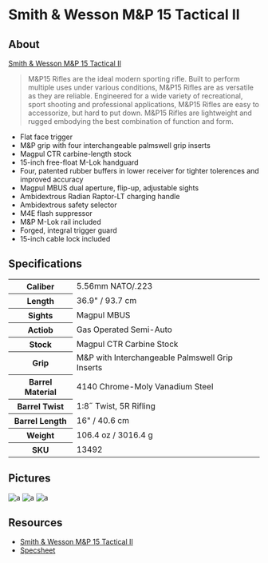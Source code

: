 # Smith & Wesson M&P 15 Tactical II

## About

[Smith & Wesson M&P 15 Tactical II](https://www.smith-wesson.com/product/mp-15?sku=13492)

> M&P15 Rifles are the ideal modern sporting rifle.  Built to perform multiple uses under various conditions, M&P15 Rifles are as versatile as they are reliable.   Engineered for a wide variety of recreational, sport shooting and professional applications, M&P15 Rifles are easy to accessorize, but hard to put down. M&P15 Rifles are lightweight and rugged embodying the best combination of function and form.

* Flat face trigger
* M&P grip with four interchangeable palmswell grip inserts
* Magpul CTR carbine-length stock
* 15-inch free-float M-Lok handguard
* Four, patented rubber buffers in lower receiver for tighter tolerences and improved accuracy
* Magpul MBUS dual aperture, flip-up, adjustable sights
* Ambidextrous Radian Raptor-LT charging handle
* Ambidextrous safety selector
* M4E flash suppressor
* M&P M-Lok rail included
* Forged, integral trigger guard
* 15-inch cable lock included

## Specifications

<table>
  <tr>
    <th>Caliber</th>
    <td>5.56mm NATO/.223</td>
  </tr>
  <tr>
    <th>Length</th>
    <td>36.9" / 93.7 cm</td>
  </tr>
  <tr>
    <th>Sights</th>
    <td>Magpul MBUS</td>
  </tr>
  <tr>
    <th>Actiob</th>
    <td>Gas Operated Semi-Auto</td>
  </tr>
  <tr>
    <th>Stock</th>
    <td>Magpul CTR Carbine Stock</td>
  </tr>
  <tr>
    <th>Grip</th>
    <td>M&P with Interchangeable Palmswell Grip Inserts</td>
  </tr>
  <tr>
    <th>Barrel Material</th>
    <td>4140 Chrome-Moly Vanadium Steel</td>
  </tr>
  <tr>
    <th>Barrel Twist</th>
    <td>1:8˝ Twist, 5R Rifling</td>
  </tr>
  <tr>
    <th>Barrel Length</th>
    <td>16" / 40.6 cm</td>
  </tr>
  <tr>
    <th>Weight</th>
    <td>106.4 oz / 3016.4 g</td>
  </tr>
  <tr>
    <th>SKU</th>
    <td>13492</td>
  </tr>
</table>

## Pictures

![a](https://github.com/CumpsD/second-brain/raw/main/assets/shooting/mp15tii/gun1.png "a")
![a](https://github.com/CumpsD/second-brain/raw/main/assets/shooting/mp15tii/gun2.png "a")
![a](https://github.com/CumpsD/second-brain/raw/main/assets/shooting/mp15tii/gun3.png "a")

## Resources

* [Smith & Wesson M&P 15 Tactical II](https://www.smith-wesson.com/product/mp-15?sku=13492)
* [Specsheet](https://github.com/CumpsD/second-brain/raw/main/assets/shooting/mp15tii/specs.pdf)
